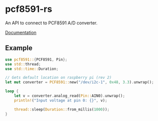 # pcf8591-rs

An API to connect to PCF8591 A/D converter.

[Documentation](https://docs.rs/pcf8591-rs)

## Example

```rust
use pcf8591::{PCF8591, Pin};
use std::thread;
use std::time::Duration;

// Gets default location on raspberry pi (rev 2)
let mut converter = PCF8591::new("/dev/i2c-1", 0x48, 3.3).unwrap();

loop {
    let v = converter.analog_read(Pin::AIN0).unwrap();
    println!("Input voltage at pin 0: {}", v);

    thread::sleep(Duration::from_millis(1000));
}
```
